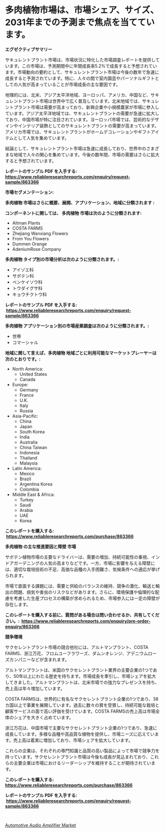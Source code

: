 <p><h1>多肉植物市場は、市場シェア、サイズ、2031年までの予測まで焦点を当てています。</h1></p><p><strong>エグゼクティブサマリー</strong></p>
<p><p>サキュレントプラント市場は、市場状況に特化した市場調査レポートを提供しています。この市場は、予測期間中に年間成長率5.2%で成長すると予想されています。市場動向の要約として、サキュレントプラント市場は今後の数年で急速に成長すると予測されています。特に、人々の間で室内園芸やパーソナルギフトとしての人気が高まっていることが市場成長の主な要因です。</p><p>地理的には、北米、アジア太平洋地域、ヨーロッパ、アメリカ、中国など、サキュレントプラント市場は世界中で広く普及しています。北米地域では、サキュレントプラント市場は需要が高まっており、新興企業や小規模農家が市場に参入しています。アジア太平洋地域では、サキュレントプラントの需要が急速に拡大しており、中国市場が特に注目されています。ヨーロッパ市場では、芸術的なデザインやインテリア装飾としてのサキュレントプラントの需要が高まっています。アメリカ市場では、サキュレントプラントがホームデコレーションやギフトアイテムとして人気を集めています。</p><p>結論として、サキュレントプラント市場は急速に成長しており、世界中のさまざまな地域で人々の関心を集めています。今後の数年間、市場の需要はさらに拡大すると予想されています。</p></p>
<p><strong>レポートのサンプル PDF を入手する: <a href="https://www.reliableresearchreports.com/enquiry/request-sample/863366">https://www.reliableresearchreports.com/enquiry/request-sample/863366</a></strong></p>
<p><strong>市場セグメンテーション:</strong></p>
<p><strong> 多肉植物 市場はさらに概要、展開、アプリケーション、地域に分類されます :</strong></p>
<p><strong>コンポーネントに関しては、 多肉植物 市場は次のように分類されます: &nbsp;</strong></p>
<p><ul><li>Altman Plants</li><li>COSTA FARMS</li><li>Zhejiang Wanxiang Flowers</li><li>From You Flowers</li><li>Dummen Orange</li><li>AdeniumRose Company</li></ul></p>
<p><strong> 多肉植物 タイプ別の市場分析は次のように分類されます。:</strong></p>
<p><ul><li>アイゾエ科</li><li>サボテン科</li><li>ベンケイソウ科</li><li>トウダイグサ科</li><li>キョウチクトウ科</li></ul></p>
<p><strong>レポートのサンプル PDF を入手する: &nbsp;<a href="https://www.reliableresearchreports.com/enquiry/request-sample/863366">https://www.reliableresearchreports.com/enquiry/request-sample/863366</a></strong></p>
<p><strong> 多肉植物 アプリケーション別の市場産業調査は次のように分類されます。:</strong></p>
<p><ul><li>世帯</li><li>コマーシャル</li></ul></p>
<p><strong>地域に関して言えば、多肉植物 地域ごとに利用可能なマーケットプレーヤーは次のとおりです。:</strong></p>
<p><ul>
    <li>
        North America:
        <ul>
            <li>United States</li>
            <li>Canada</li>
        </ul>
    </li>
    <li>
        Europe:
        <ul>
            <li>Germany</li>
            <li>France</li>
            <li>U.K.</li>
            <li>Italy</li>
            <li>Russia</li>
        </ul>
    </li>
    <li>
        Asia-Pacific:
        <ul>
            <li>China</li>
            <li>Japan</li>
            <li>South Korea</li>
            <li>India</li>
            <li>Australia</li>
            <li>China Taiwan</li>
            <li>Indonesia</li>
            <li>Thailand</li>
            <li>Malaysia</li>
        </ul>
    </li>
    <li>
        Latin America:
        <ul>
            <li>Mexico</li>
            <li>Brazil</li>
            <li>Argentina Korea</li>
            <li>Colombia</li>
        </ul>
    </li>
    <li>
        Middle East & Africa:
        <ul>
            <li>Turkey</li>
            <li>Saudi</li>
            <li>Arabia</li>
            <li>UAE</li>
            <li>Korea</li>
        </ul>
    </li>
    </ul></p>
<p><strong>このレポートを購入する: &nbsp;<a href="https://www.reliableresearchreports.com/purchase/863366">https://www.reliableresearchreports.com/purchase/863366</a></strong></p>
<p><strong>多肉植物 の主な推進要因と障壁 市場</strong></p>
<p><p>サボテン植物市場の主要なドライバーは、需要の増加、持続可能性の重視、インドアガーデニングの人気の高まりなどです。一方、市場に影響を与える障壁には、適切な栽培技術の不足、高価な品種の入手困難さ、気候条件への適応が挙げられます。</p><p>市場で直面する課題には、需要と供給のバランスの維持、競争の激化、輸送と輸出の問題、病気や害虫のリスクなどがあります。さらに、環境保護や倫理的な配慮を考慮した生産プロセスの構築が求められるため、市場参入には一定の障壁が存在します。</p></p>
<p><strong>このレポートを購入する前に、質問がある場合は問い合わせるか、共有してください。:&nbsp; <a href="https://www.reliableresearchreports.com/enquiry/pre-order-enquiry/863366">https://www.reliableresearchreports.com/enquiry/pre-order-enquiry/863366</a></strong></p>
<p><strong>競争環境</strong></p>
<p><p>サクセレントプラント市場の競合他社には、アルトマンプラント、COSTA FARMS、浙江万花、フロムユーフラワーズ、ダムンオレンジ、アデニウムローズカンパニーなどが含まれます。</p><p>アルトマンプラントは、米国のサクセレントプラント業界の主要企業の1つであり、50年以上にわたる歴史を持ちます。市場成長を牽引し、市場シェアを拡大してきました。アルトマンプラントは、北米市場での強力なプレゼンスを持ち、売上高は年々増加しています。</p><p>COSTA FARMSは、世界的に有名なサクセレントプラント企業の1つであり、38カ国以上で事業を展開しています。過去に数々の賞を受賞し、持続可能な栽培と顧客サービスの面で高い評価を受けています。COSTA FARMSの売上高は市場全体のシェアを大きく占めています。</p><p>浙江万花は、中国市場で主要なサクセレントプラント企業の1つであり、急速に成長しています。多様な品種や高品質な植物を提供し、市場ニーズに応えています。売上高は着実に増加しており、市場シェアを拡大しています。</p><p>これらの企業は、それぞれの専門知識と品質の高い製品によって市場で競争力を持っています。サクセレントプラント市場は今後も成長が見込まれており、これらの主要企業は市場におけるリーダーシップを維持することが期待されています。</p></p>
<p><strong>このレポートを購入する: &nbsp; <a href="https://www.reliableresearchreports.com/purchase/863366">https://www.reliableresearchreports.com/purchase/863366</a></strong></p>
<p><strong>レポートのサンプル PDF を入手する: &nbsp;<a href="https://www.reliableresearchreports.com/enquiry/request-sample/863366">https://www.reliableresearchreports.com/enquiry/request-sample/863366</a></strong><strong></strong></p>
<p>&nbsp;</p>
<p><p><a href="https://fuschia-pecorino-a6d.notion.site/Automotive-Audio-Amplifier-Market-Centers-on-Aspects-such-as-Market-Growth-Market-Share-Market-Opp-0f8f2dbdb7074a88950b64098461c20b">Automotive Audio Amplifier Market</a></p></p>